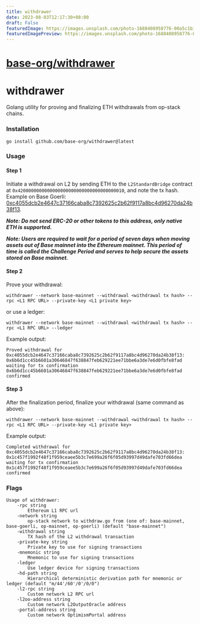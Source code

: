 ```yaml
---
title: withdrawer
date: 2023-08-03T12:17:30+08:00
draft: False
featuredImage: https://images.unsplash.com/photo-1688408958776-00a5c1b17c8b?ixid=M3w0NjAwMjJ8MHwxfHJhbmRvbXx8fHx8fHx8fDE2OTEwMzYwODd8&ixlib=rb-4.0.3
featuredImagePreview: https://images.unsplash.com/photo-1688408958776-00a5c1b17c8b?ixid=M3w0NjAwMjJ8MHwxfHJhbmRvbXx8fHx8fHx8fDE2OTEwMzYwODd8&ixlib=rb-4.0.3
---
```


# [base-org/withdrawer](https://github.com/base-org/withdrawer)

# withdrawer

Golang utility for proving and finalizing ETH withdrawals from op-stack chains.

### Installation

```
go install github.com/base-org/withdrawer@latest
```

### Usage

#### Step 1

Initiate a withdrawal on L2 by sending ETH to the `L2StandardBridge` contract at `0x4200000000000000000000000000000000000010`, and note the tx hash.
Example on Base Goerli: [0xc4055dcb2e4647c37166caba8c7392625c2b62f9117a8bc4d96270da24b38f13](https://goerli.basescan.org/tx/0xc4055dcb2e4647c37166caba8c7392625c2b62f9117a8bc4d96270da24b38f13).

**_Note: Do not send ERC-20 or other tokens to this address, only native ETH is supported._**

**_Note: Users are required to wait for a period of seven days when moving assets out of Base mainnet into the Ethereum mainnet. This period of time is called the Challenge Period and serves to help secure the assets stored on Base mainnet._**

#### Step 2
Prove your withdrawal:
```
withdrawer --network base-mainnet --withdrawal <withdrawal tx hash> --rpc <L1 RPC URL> --private-key <L1 private key>
```
or use a ledger:
```
withdrawer --network base-mainnet --withdrawal <withdrawal tx hash> --rpc <L1 RPC URL> --ledger
```

Example output:
```
Proved withdrawal for 0xc4055dcb2e4647c37166caba8c7392625c2b62f9117a8bc4d96270da24b38f13: 0x6b6d1cc45b6601a30646847f638847feb629221ee71bbe6a3de7e6d0fbfe8fad
waiting for tx confirmation
0x6b6d1cc45b6601a30646847f638847feb629221ee71bbe6a3de7e6d0fbfe8fad confirmed
```

#### Step 3
After the finalization period, finalize your withdrawal (same command as above):
```
withdrawer --network base-mainnet --withdrawal <withdrawal tx hash> --rpc <L1 RPC URL> --private-key <L1 private key>
```

Example output:
```
Completed withdrawal for 0xc4055dcb2e4647c37166caba8c7392625c2b62f9117a8bc4d96270da24b38f13: 0x1c457f1992f48f1f959ceaee5b3c7e699a26f6f05d93997d49dafe703fd66dea
waiting for tx confirmation
0x1c457f1992f48f1f959ceaee5b3c7e699a26f6f05d93997d49dafe703fd66dea confirmed
```

### Flags

```
Usage of withdrawer:
    -rpc string
        Ethereum L1 RPC url
    -network string
        op-stack network to withdraw.go from (one of: base-mainnet, base-goerli, op-mainnet, op-goerli) (default "base-mainnet")
    -withdrawal string
        TX hash of the L2 withdrawal transaction
    -private-key string
        Private key to use for signing transactions
    -mnemonic string
        Mnemonic to use for signing transactions
    -ledger
        Use ledger device for signing transactions
    -hd-path string
        Hierarchical deterministic derivation path for mnemonic or ledger (default "m/44'/60'/0'/0/0")
    -l2-rpc string
        Custom network L2 RPC url
    -l2oo-address string
        Custom network L2OutputOracle address
    -portal-address string
        Custom network OptimismPortal address
```
